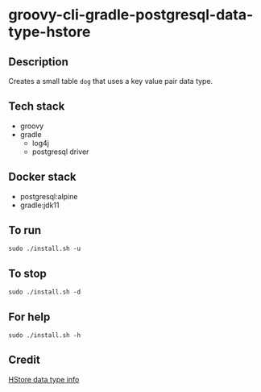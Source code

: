 # groovy-cli-gradle-postgresql-data-type-hstore

## Description
Creates a small table `dog` that uses
a key value pair data type.

## Tech stack
- groovy
- gradle
  - log4j
  - postgresql driver

## Docker stack
- postgresql:alpine
- gradle:jdk11

## To run
`sudo ./install.sh -u`

## To stop
`sudo ./install.sh -d`

## For help
`sudo ./install.sh -h`

## Credit
[HStore data type info](https://www.postgresqltutorial.com/postgresql-tutorial/postgresql-hstore/)
